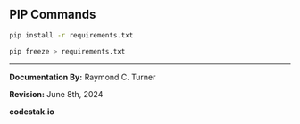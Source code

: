 ## PIP Commands

```sh
pip install -r requirements.txt
```
```sh
pip freeze > requirements.txt
```



---

**Documentation By:** Raymond C. Turner

**Revision:** June 8th, 2024


**codestak.io**